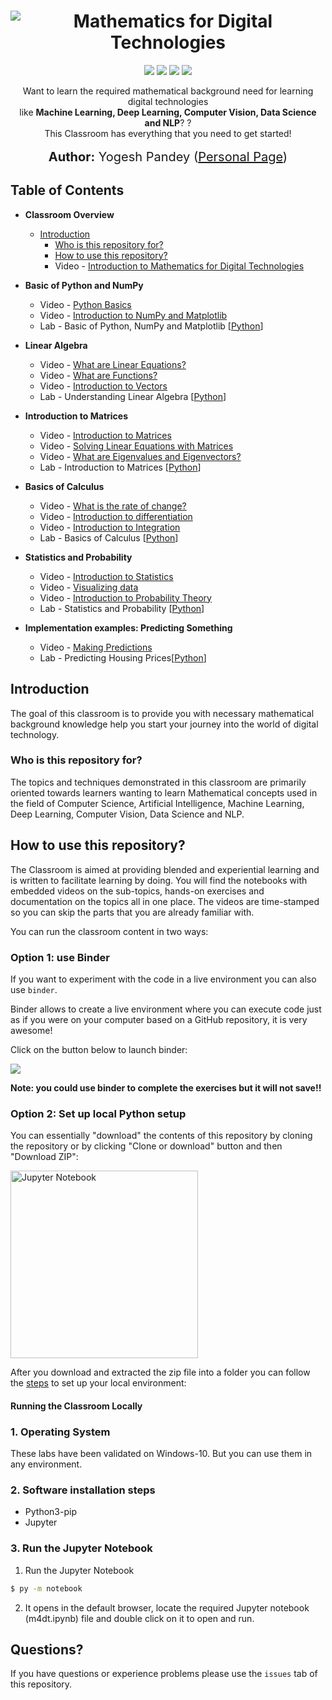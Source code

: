 <h1 align="center">
   <img src="https://i.imgur.com/pvCASTF.png" alt="Mathematics for Digital Technologies" title="Mathematics for Digital Technologies" />
</h1>
<p align="center">  
 <a href="https://mybinder.org/v2/gh/yogeshmpandey/M4DT/master?urlpath=lab"><img src="https://mybinder.org/badge_logo.svg"></a>
<img src="https://www.repostatus.org/badges/latest/wip.svg"></a>
<a href="https://opensource.org/licenses/MIT"><img src="https://img.shields.io/badge/License%20-Apache%20License%202.0-orange"></a>
<img src="https://img.shields.io/badge/last%20updated-July%202020-3d62d1">
</p>

<p align="center">
  Want to learn the required mathematical background need for learning digital technologies <br> like <strong> Machine Learning, Deep Learning, Computer Vision, Data Science and NLP</strong>? ? <br>
  This Classroom has everything that you need to get started! <br><br>
  <span style='font-size: 15pt'><strong>Author:</strong> Yogesh Pandey (<a href="http://yogeshpandey.in/tech/">Personal Page</a>)</span>
</p>

## Table of Contents

* **Classroom Overview**
  * [Introduction](#introduction)
    * [Who is this repository for?](#audience)
    * [How to use this repository?](#codealong)
    * Video - [Introduction to Mathematics for Digital Technologies](http://www.youtube.com)

* **Basic of Python and NumPy**
  * Video - [Python Basics](https://www.youtube.com/embed/28-oixCfK9c)
  * Video - [Introduction to NumPy and Matplotlib](https://www.youtube.com/embed/cZGGtxUTNIg)
  * Lab - Basic of Python, NumPy and Matplotlib [[Python](./Basics_of_Python_and_NumPy/Python%20Basics.ipynb)]
  
* **Linear Algebra**
  * Video - [What are Linear Equations?](https://www.youtube.com/watch?v=CWByMDHyTos)
  * Video - [What are Functions?](https://www.youtube.com/watch?v=P3LsdcjqS8s)
  * Video - [Introduction to Vectors](http://www.youtube.com/watch?v=CMJlwIobuF4)
  * Lab - Understanding Linear Algebra [[Python](./Equations_Functions_Vectors/Equations_Functions_Vectors.ipynb)]

* **Introduction to Matrices**
  * Video - [Introduction to Matrices](https://www.youtube.com/watch?v=DQUIj5XoDao)
  * Video - [Solving Linear Equations with Matrices](https://www.youtube.com/watch?v=Vq1tSPVQcPs)
  * Video - [What are Eigenvalues and Eigenvectors?](https://www.youtube.com/watch?v=0Y1xztCb434)
  * Lab - Introduction to Matrices [[Python](./Introduction_to_Matrices/Introduction_to_Matrices.ipynb)]

* **Basics of Calculus**
  * Video - [What is the rate of change?](https://www.youtube.com/watch?v=K2jQ0AGbYaA)
  * Video - [Introduction to differentiation](https://www.youtube.com/watch?v=a5WVw9vmGHU)
  * Video - [Introduction to Integration](https://www.youtube.com/watch?v=5pwZchmmgF0)
  * Lab - Basics of Calculus [[Python](./Basics_of_Calculus/Basics_of_Calculus.ipynb)]
  
* **Statistics and Probability**
  * Video - [Introduction to Statistics](https://www.youtube.com/watch?v=1JYGdI58xuU)
  * Video - [Visualizing data](https://www.youtube.com/watch?v=1etMjhxH_e8)
  * Video - [Introduction to Probability Theory](https://www.youtube.com/watch?v=TLGYsch6YFA)
  * Lab - Statistics and Probability [[Python](./Statistics_and_Probability/Statistics_and_Probability.ipynb)]

* **Implementation examples: Predicting Something**
  * Video - [Making Predictions](https://www.youtube.com/watch?v=OxMNNjp-mDw)
  * Lab - Predicting Housing Prices[[Python](./Implementation_Examples_Predicting_Something/Implementation_Examples_Predicting_Something.ipynb)]


<h2 id="introduction">Introduction</h2>

The goal of this classroom is to provide you with necessary mathematical background knowledge help you start your journey into the world of digital technology.  

<h3 id="audience">Who is this repository for?</h3>

The topics and techniques demonstrated in this classroom are primarily oriented towards learners wanting to learn Mathematical concepts used in the field of Computer Science, Artificial Intelligence, Machine Learning, Deep Learning, Computer Vision, Data Science and NLP.

<h2 id="codealong">How to use this repository?</h2>

The Classroom is aimed at providing blended and experiential learning and is written to facilitate learning by doing. You will find the notebooks with embedded videos on the sub-topics, hands-on exercises and documentation on the topics all in one place. The videos are time-stamped so you can skip the parts that you are already familiar with.

You can run the classroom content in two ways:

<h3 id="binder"><strong>Option 1:</strong> use Binder</h3>

If you want to experiment with the code in a live environment you can also use `binder`.  

Binder allows to create a live environment where you can execute code just as if you were on your computer based on a GitHub repository, it is very awesome!  

Click on the button below to launch binder:

 <a href="https://mybinder.org/v2/gh/yogeshmpandey/M4DT/master?urlpath=lab"><img src="https://mybinder.org/badge_logo.svg"></a>

**Note: you could use binder to complete the exercises but it will not save!!**

<h3 id="clonerepo"><strong>Option 2:</strong> Set up local Python setup</h3>

You can essentially "download" the contents of this repository by cloning the repository or by clicking "Clone or download" button and then "Download ZIP":

<img src="https://i.imgur.com/utFVDVa.png" title="Jupyter Notebook" width = 300px/>

After you download and extracted the zip file into a folder you can follow the [steps](#setup) to set up your local environment:

<h4 id="setup">Running the Classroom Locally</h2>

### 1. Operating System

These labs have been validated on Windows-10. But you can use them in any environment.

### 2. Software installation steps

* Python3-pip
* Jupyter

### 3. Run the Jupyter Notebook

1. Run the Jupyter Notebook

```bash
$ py -m notebook
```

2. It opens in the default browser, locate the required Jupyter notebook (m4dt.ipynb) file and double click on it to open and run.

<h2 id="questions">Questions?</h2>

If you have questions or experience problems please use the `issues` tab of this repository.